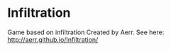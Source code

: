 Infiltration
============

Game based on infiltration
Created by Aerr.
See here: http://aerr.github.io/Infiltration/
